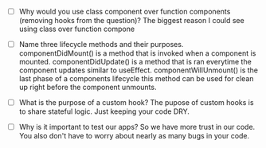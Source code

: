 - [ ] Why would you use class component over function components (removing hooks from the question)?
    The biggest reason I could see using class over function compone

- [ ] Name three lifecycle methods and their purposes.
        componentDidMount() is a method that is invoked when a component is mounted. componentDidUpdate() is a method that is ran everytime the component updates similar to useEffect. componentWillUnmount() is the last phase of a components lifecycle this method can be used for clean up right before the component unmounts. 

- [ ] What is the purpose of a custom hook?
        The pupose of custom hooks is to share stateful logic. Just keeping your code DRY.

- [ ] Why is it important to test our apps?
        So we have more trust in our code. You also don't have to worry about nearly as many bugs in your code.